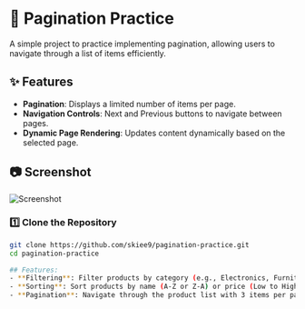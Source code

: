 
# 📄 Pagination Practice  

A simple project to practice implementing pagination, allowing users to navigate through a list of items efficiently.

## ✨ Features  

- **Pagination**: Displays a limited number of items per page.  
- **Navigation Controls**: Next and Previous buttons to navigate between pages.  
- **Dynamic Page Rendering**: Updates content dynamically based on the selected page.  

## 📷 Screenshot  

![Screenshot](screenshot.png)  



### 1️⃣ Clone the Repository  
```bash
git clone https://github.com/skiee9/pagination-practice.git
cd pagination-practice

## Features:
- **Filtering**: Filter products by category (e.g., Electronics, Furniture, Appliances).
- **Sorting**: Sort products by name (A-Z or Z-A) or price (Low to High or High to Low).
- **Pagination**: Navigate through the product list with 3 items per page.

